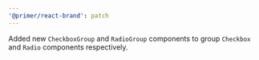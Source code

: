 ```yaml
---
'@primer/react-brand': patch
---
```


Added new `CheckboxGroup` and `RadioGroup` components to group `Checkbox` and `Radio` components respectively.

